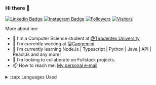 ### Hi there 👋

[![Linkedin Badge](https://img.shields.io/badge/-LinkedIn-blue?style=flat-square&logo=Linkedin&logoColor=white&link=https://www.linkedin.com/in/alissonfelipelsantos/)](https://www.linkedin.com/in/alissonfelipelsantos/)
[![Instagram Badge](https://img.shields.io/badge/-Instagram-purple?style=flat-square&logo=Instagram&logoColor=white&link=https://www.instagram.com/_alissx/?hl=pt-br)](https://www.instagram.com/_alissx/?hl=pt-br)
[![Followers](https://img.shields.io/github/followers/natanascimento?style=social&link=https://github.com/AlissonSantos17)](https://github.com/AlissonSantos17)
[![Visitors](https://visitor-badge.glitch.me/badge?page_id=github.com/AlissonSantos17)](https://github.com/AlissonSantos17)


More about me: 
- :school: I'm a Computer Science student at [@Tiradentes University](https://www.unit.br/en/undergraduate) 
- 🔭 I’m currently working at [@Capgemini](https://www.capgemini.com/br-pt/)
- 🌱 I’m currently learning NodeJs | Typescript | Python | Java | API | ReactJs and any more!
- 👯 I’m looking to collaborate on Fullstack  projects.
- 📫 How to reach me: [My personal e-mail](mailto:alisson.wiin@gmail.com)

<details>
  <summary>:zap: Languages Used</summary>
  <img src="https://github-readme-stats.vercel.app/api/top-langs/?username=AlissonSantos17&layout=compact&bg_color=0D1117&text_color=ffffff">
</details>
<br/>
